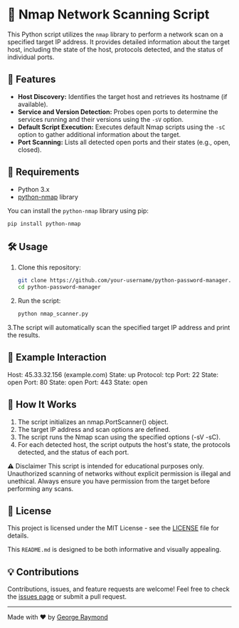 # 🔐 Nmap Network Scanning Script

This Python script utilizes the `nmap` library to perform a network scan on a specified target IP address. It provides detailed information about the target host, including the state of the host, protocols detected, and the status of individual ports.

## 🚀 Features

- **Host Discovery:** Identifies the target host and retrieves its hostname (if available).
- **Service and Version Detection:** Probes open ports to determine the services running and their versions using the `-sV` option.
- **Default Script Execution:** Executes default Nmap scripts using the `-sC` option to gather additional information about the target.
- **Port Scanning:** Lists all detected open ports and their states (e.g., open, closed).

## 📄 Requirements

- Python 3.x
- [python-nmap](https://pypi.org/project/python-nmap/) library

You can install the `python-nmap` library using pip:

```bash
pip install python-nmap
```

## 🛠️ Usage

1. Clone this repository:
    ```bash
    git clone https://github.com/your-username/python-password-manager.git
    cd python-password-manager
    ```

2. Run the script:
    ```bash
    python nmap_scanner.py
    ```

3.The script will automatically scan the specified target IP address and print the results.

## 📝 Example Interaction

Host: 45.33.32.156 (example.com)
State: up
Protocol: tcp
Port: 22    State: open
Port: 80    State: open
Port: 443   State: open



## 🧩 How It Works

1. The script initializes an nmap.PortScanner() object.
2. The target IP address and scan options are defined.
3. The script runs the Nmap scan using the specified options (-sV -sC).
4. For each detected host, the script outputs the host's state, the protocols detected, and the status of each port.

⚠️ Disclaimer
This script is intended for educational purposes only. Unauthorized scanning of networks without explicit permission is illegal and unethical. Always ensure you have permission from the target before performing any scans.

## 📜 License

This project is licensed under the MIT License - see the [LICENSE](LICENSE) file for details.

This `README.md` is designed to be both informative and visually appealing.


## 💡 Contributions

Contributions, issues, and feature requests are welcome! Feel free to check the [issues page](https://github.com/your-username/python-password-manager/issues) or submit a pull request.

---

Made with ❤️ by [George Raymond]([https://github.com/your-username](https://github.com/GeorgeRaymond98))
